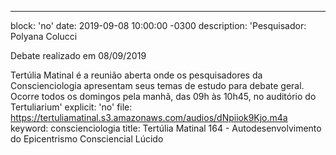---
block: 'no'
date: 2019-09-08 10:00:00 -0300
description: 'Pesquisador: Polyana Colucci

  Debate realizado em 08/09/2019


  Tertúlia Matinal é a reunião aberta onde os pesquisadores da Conscienciologia apresentam
  seus temas de estudo para debate geral. Ocorre todos os domingos pela manhã, das
  09h às 10h45, no auditório do Tertuliarium'
explicit: 'no'
file: https://tertuliamatinal.s3.amazonaws.com/audios/dNpiiok9Kjo.m4a
keyword: conscienciologia
title: Tertúlia Matinal 164 - Autodesenvolvimento do Epicentrismo Consciencial Lúcido
